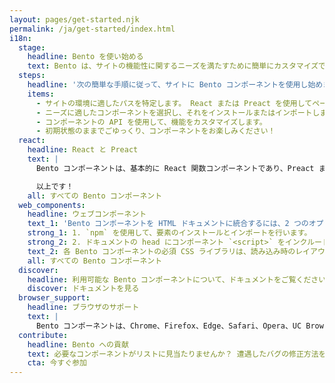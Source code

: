 ```yaml
---
layout: pages/get-started.njk
permalink: /ja/get-started/index.html
i18n:
  stage:
    headline: Bento を使い始める
    text: Bento は、サイトの機能性に関するニーズを満たすために簡単にカスタマイズできる一連の高性能のウェブコンポーネントで、さまざまに組み合わせて使用することができます。 Bento コンポーネントは十分にテストされ、最新のブラウザとの互換性が確認されており、多くの開発環境で動作することがわかっています。 1 つ、一部、またはすべての Bento コンポーネントをサイトで使用することが可能です！ また、Bento コンポーネントは自己保守型であるため、ほかのフレームワークやコンポーネントライブラリと連携することができます。
  steps:
    headline: '次の簡単な手順に従って、サイトに Bento コンポーネントを使用し始めましょう。'
    items:
      - サイトの環境に適したパスを特定します。 React または Preact を使用してページをレンダリングしている場合は、React バージョンを使用します。それ以外の場合は、ウェブコンポーネントバージョンを試してください。
      - ニーズに適したコンポーネントを選択し、それをインストールまたはインポートします。
      - コンポーネントの API を使用して、機能をカスタマイズします。
      - 初期状態のままでごゆっくり、コンポーネントをお楽しみください！
  react:
    headline: React と Preact
    text: |
      Bento コンポーネントは、基本的に React 関数コンポーネントであり、Preact または React として、通常のビルドまたはミニファイ化したビルドでリリースされます。 必要に応じて、npm 経由で各 Bento コンポーネントをインストールし、必要に応じてインポートします。 示された例では、通常のビルドで React `<BentoFitText>` を使用しています。

      以上です！
    all: すべての Bento コンポーネント
  web_components:
    headline: ウェブコンポーネント
    text_1: 'Bento コンポーネントを HTML ドキュメントに統合するには、2 つのオプションがあります。'
    strong_1: 1. `npm` を使用して、要素のインストールとインポートを行います。
    strong_2: 2. ドキュメントの head にコンポーネント `<script>` をインクルードします。
    text_2: 各 Bento コンポーネントの必須 CSS ライブラリは、読み込み時のレイアウトのシフトを防止するために、カスタムスタイルを追加する前にインクルードする必要があります。 最良の読み込みパフォーマンスを確保するには、軽量のアップグレード前のスタイルをページに直接インライン化するのが最適です。 詳細については、レイアウトとスタイルに関する各コンポーネントのセクションをご覧ください。
    all: すべての Bento コンポーネント
  discover:
    headline: 利用可能な Bento コンポーネントについて、ドキュメントをご覧ください。
    discover: ドキュメントを見る
  browser_support:
    headline: ブラウザのサポート
    text: |
      Bento コンポーネントは、Chrome、Firefox、Edge、Safari、Opera、UC Browser などの最も主要なブラウザの最新の 2 バージョンをサポートしています。 これらのブラウザのデスクトップ、携帯電話、タブレット、およびウェブビューバージョンをサポートしています。
  contribute:
    headline: Bento への貢献
    text: 必要なコンポーネントがリストに見当たりませんか？ 遭遇したバグの修正方法を見つけましたか？ そんな方に嬉しいニュースです！ Bento は、AMP プロジェクトのオープンソースであり、素晴らしいコミュニティなしでは実現できませんでした。 ぜひご参加の上、今日から貢献し始めましょう！
    cta: 今すぐ参加
---
```

